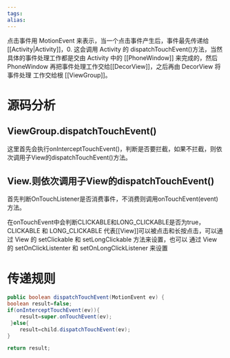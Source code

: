 ```yaml
---
tags: 
alias:
---
```


点击事件用 MotionEvent 来表示，当一个点击事件产生后，事件最先传递给 [[Activity|Activity]]，0. 这会调用 Activity 的 dispatchTouchEvent()方法，当然具体的事件处理工作都是交由 Activity 中的 [[PhoneWindow]] 来完成的，然后 PhoneWindow 再把事件处理工作交给[[DecorView]]，之后再由 DecorView 将事件处理 工作交给根 [[ViewGroup]]。

# 源码分析

## ViewGroup.dispatchTouchEvent()

这里首先会执行onInterceptTouchEvent()，判断是否要拦截，如果不拦截，则依次调用子View的dispatchTouchEvent()方法。

## View.则依次调用子View的dispatchTouchEvent()

首先判断OnTouchListener是否消费事件，不消费则调用onTouchEvent(event)方法。

在onTouchEvent中会判断CLICKABLE和LONG_CLICKABLE是否为true，CLICKABLE 和 LONG_CLICKABLE 代表[[View]]可以被点击和长按点击，可以通过 View 的 setClickable 和 setLongClickable 方法来设置，也可以 通过 View 的 setOnClickListenter 和 setOnLongClickListener 来设置

# 传递规则

```java
public boolean dispatchTouchEvent(MotionEvent ev) {
boolean result=false;
if(onInterceptTouchEvent(ev)){
	result=super.onTouchEvent(ev);
 }else{
	result=child.dispatchTouchEvent(ev);
}

return result;
```




